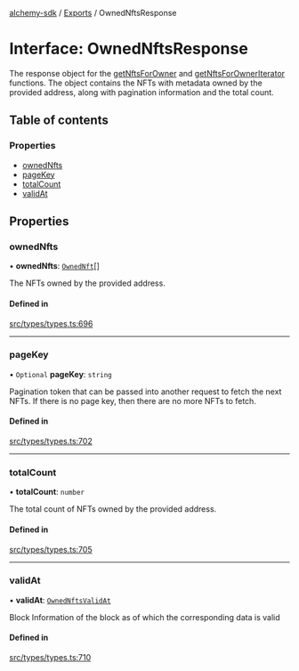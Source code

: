 [alchemy-sdk](../README.md) / [Exports](../modules.md) / OwnedNftsResponse

# Interface: OwnedNftsResponse

The response object for the [getNftsForOwner](../classes/NftNamespace.md#getnftsforowner) and
[getNftsForOwnerIterator](../classes/NftNamespace.md#getnftsforowneriterator) functions. The object contains the NFTs with
metadata owned by the provided address, along with pagination information and
the total count.

## Table of contents

### Properties

- [ownedNfts](OwnedNftsResponse.md#ownednfts)
- [pageKey](OwnedNftsResponse.md#pagekey)
- [totalCount](OwnedNftsResponse.md#totalcount)
- [validAt](OwnedNftsResponse.md#validat)

## Properties

### ownedNfts

• **ownedNfts**: [`OwnedNft`](OwnedNft.md)[]

The NFTs owned by the provided address.

#### Defined in

[src/types/types.ts:696](https://github.com/alchemyplatform/alchemy-sdk-js/blob/c9dbbf0/src/types/types.ts#L696)

___

### pageKey

• `Optional` **pageKey**: `string`

Pagination token that can be passed into another request to fetch the next
NFTs. If there is no page key, then there are no more NFTs to fetch.

#### Defined in

[src/types/types.ts:702](https://github.com/alchemyplatform/alchemy-sdk-js/blob/c9dbbf0/src/types/types.ts#L702)

___

### totalCount

• **totalCount**: `number`

The total count of NFTs owned by the provided address.

#### Defined in

[src/types/types.ts:705](https://github.com/alchemyplatform/alchemy-sdk-js/blob/c9dbbf0/src/types/types.ts#L705)

___

### validAt

• **validAt**: [`OwnedNftsValidAt`](OwnedNftsValidAt.md)

Block Information of the block as of which the corresponding data is valid

#### Defined in

[src/types/types.ts:710](https://github.com/alchemyplatform/alchemy-sdk-js/blob/c9dbbf0/src/types/types.ts#L710)
